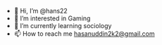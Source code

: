 - 👋 Hi, I’m @hans22
- 👀 I’m interested in Gaming
- 🌱 I’m currently learning sociology
- 📫 How to reach me hasanuddin2k2@gmail.com

<!---
hans22/hans22 is a ✨ special ✨ repository because its `README.md` (this file) appears on your GitHub profile.
You can click the Preview link to take a look at your changes.
--->
